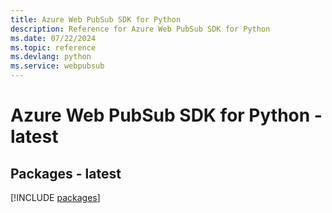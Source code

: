 ```yaml
---
title: Azure Web PubSub SDK for Python
description: Reference for Azure Web PubSub SDK for Python
ms.date: 07/22/2024
ms.topic: reference
ms.devlang: python
ms.service: webpubsub
---
```

# Azure Web PubSub SDK for Python - latest
## Packages - latest
[!INCLUDE [packages](web-pubsub-index.md)]